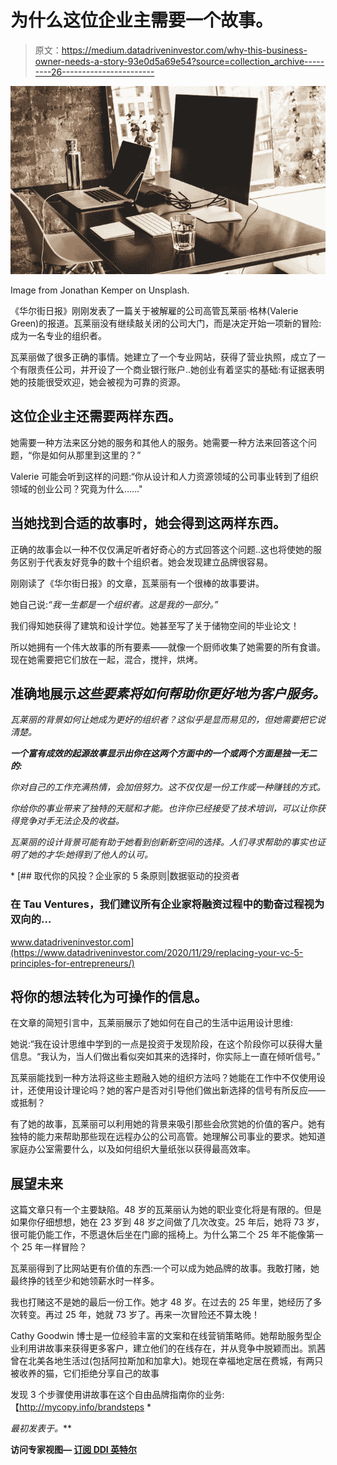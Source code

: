 # 为什么这位企业主需要一个故事。

> 原文：<https://medium.datadriveninvestor.com/why-this-business-owner-needs-a-story-93e0d5a69e54?source=collection_archive---------26----------------------->

![](img/b1796275fbb9e19cc5e203642b6a1a26.png)

Image from Jonathan Kemper on Unsplash.

《华尔街日报》刚刚发表了一篇关于被解雇的公司高管瓦莱丽·格林(Valerie Green)的报道。瓦莱丽没有继续敲关闭的公司大门，而是决定开始一项新的冒险:成为一名专业的组织者。

瓦莱丽做了很多正确的事情。她建立了一个专业网站，获得了营业执照，成立了一个有限责任公司，并开设了一个商业银行账户..她创业有着坚实的基础:有证据表明她的技能很受欢迎，她会被视为可靠的资源。

## 这位企业主还需要两样东西。

她需要一种方法来区分她的服务和其他人的服务。她需要一种方法来回答这个问题，“你是如何从那里到这里的？”

Valerie 可能会听到这样的问题:“你从设计和人力资源领域的公司事业转到了组织领域的创业公司？究竟为什么……"

## **当她找到合适的故事时，她会得到这两样东西。**

正确的故事会以一种不仅仅满足听者好奇心的方式回答这个问题..这也将使她的服务区别于代表友好竞争的数十个组织者。她会发现建立品牌很容易。

刚刚读了《华尔街日报》的文章，瓦莱丽有一个很棒的故事要讲。

她自己说:*“我一生都是一个组织者。这是我的一部分。”*

我们得知她获得了建筑和设计学位。她甚至写了关于储物空间的毕业论文！

所以她拥有一个伟大故事的所有要素——就像一个厨师收集了她需要的所有食谱。现在她需要把它们放在一起，混合，搅拌，烘烤。

## **准确地展示*这些要素将如何帮助你更好地为客户服务。***

*瓦莱丽的背景如何让她成为更好的组织者？这似乎是显而易见的，但她需要把它说清楚。*

***一个富有成效的起源故事显示出你在这两个方面中的一个或两个方面是独一无二的:***

*你对自己的工作充满热情，会加倍努力。这不仅仅是一份工作或一种赚钱的方式。*

*你给你的事业带来了独特的天赋和才能。也许你已经接受了技术培训，可以让你获得竞争对手无法企及的收益。*

*瓦莱丽的设计背景可能有助于她看到创新新空间的选择。人们寻求帮助的事实也证明了她的才华:她得到了他人的认可。*

*[](https://www.datadriveninvestor.com/2020/11/29/replacing-your-vc-5-principles-for-entrepreneurs/) [## 取代你的风投？企业家的 5 条原则|数据驱动的投资者

### 在 Tau Ventures，我们建议所有企业家将融资过程中的勤奋过程视为双向的…

www.datadriveninvestor.com](https://www.datadriveninvestor.com/2020/11/29/replacing-your-vc-5-principles-for-entrepreneurs/) 

## 将你的想法转化为可操作的信息。

在文章的简短引言中，瓦莱丽展示了她如何在自己的生活中运用设计思维:

她说:“我在设计思维中学到的一点是投资于发现阶段，在这个阶段你可以获得大量信息。“我认为，当人们做出看似突如其来的选择时，你实际上一直在倾听信号。”

瓦莱丽能找到一种方法将这些主题融入她的组织方法吗？她能在工作中不仅使用设计，还使用设计理论吗？她的客户是否对引导他们做出新选择的信号有所反应——或抵制？

有了她的故事，瓦莱丽可以利用她的背景来吸引那些会欣赏她的价值的客户。她有独特的能力来帮助那些现在远程办公的公司高管。她理解公司事业的要求。她知道家庭办公室需要什么，以及如何组织大量纸张以获得最高效率。

## 展望未来

这篇文章只有一个主要缺陷。48 岁的瓦莱丽认为她的职业变化将是有限的。但是如果你仔细想想，她在 23 岁到 48 岁之间做了几次改变。25 年后，她将 73 岁，很可能仍能工作，不愿退休后坐在门廊的摇椅上。为什么第二个 25 年不能像第一个 25 年一样冒险？

瓦莱丽得到了比网站更有价值的东西:一个可以成为她品牌的故事。我敢打赌，她最终挣的钱至少和她领薪水时一样多。

我也打赌这不是她的最后一份工作。她才 48 岁。在过去的 25 年里，她经历了多次转变。再过 25 年，她就 73 岁了。再来一次冒险还不算太晚！

Cathy Goodwin 博士是一位经验丰富的文案和在线营销策略师。她帮助服务型企业利用讲故事来获得更多客户，建立他们的在线存在，并从竞争中脱颖而出。凯茜曾在北美各地生活过(包括阿拉斯加和加拿大)。她现在幸福地定居在费城，有两只被收养的猫，它们拒绝分享自己的故事

发现 3 个步骤使用讲故事在这个自由品牌指南你的业务:【http://mycopy.info/brandsteps * 

**最初发表于*[](http://cathygoodwin.com/needstory)**。***

****访问专家视图—** [**订阅 DDI 英特尔**](https://datadriveninvestor.com/ddi-intel)**